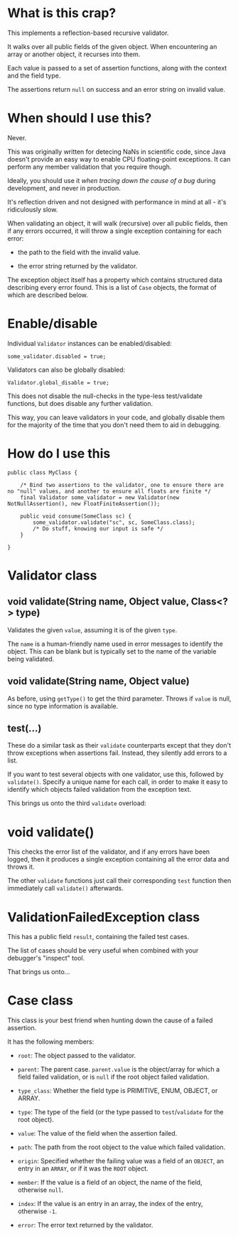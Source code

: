 # What is this crap?

This implements a reflection-based recursive validator.

It walks over all public fields of the given object.  When encountering an
array or another object, it recurses into them.

Each value is passed to a set of assertion functions, along with the context
and the field type.

The assertions return `null` on success and an error string on invalid value.


# When should I use this?

Never.

This was originally written for detecing NaNs in scientific code, since Java
doesn't provide an easy way to enable CPU floating-point exceptions.
It can perform any member validation that you require though.

Ideally, you should use it *when tracing down the cause of a bug* during
development, and never in production.

It's reflection driven and not designed with performance in mind at all - it's
ridiculously slow.

When validating an object, it will walk (recursive) over all public fields,
then if any errors occurred, it will throw a single exception containing for
each error:

 * the path to the field with the invalid value.

 * the error string returned by the validator.

The exception object itself has a property which contains structured data
describing every error found.
This is a list of `Case` objects, the format of which are described below.

# Enable/disable

Individual `Validator` instances can be enabled/disabled:

	some_validator.disabled = true;

Validators can also be globally disabled:

	Validator.global_disable = true;

This does not disable the null-checks in the type-less test/validate functions, but does disable any further validation.

This way, you can leave validators in your code, and globally disable them for the majority of the time that you don't need them to aid in debugging.


# How do I use this

	public class MyClass {

		/* Bind two assertions to the validator, one to ensure there are no "null" values, and another to ensure all floats are finite */
		final Validator some_validator = new Validator(new NotNullAssertion(), new FloatFiniteAssertion());

		public void consume(SomeClass sc) {
			some_validator.validate("sc", sc, SomeClass.class);
			/* Do stuff, knowing our input is safe */
		}

	}


# Validator class


## void validate(String name, Object value, Class<?> type)

Validates the given `value`, assuming it is of the given `type`.

The `name` is a human-friendly name used in error messages to identify the object.
This can be blank but is typically set to the name of the variable being validated.


## void validate(String name, Object value)

As before, using `getType()` to get the third parameter.
Throws if `value` is null, since no type information is available.


## test(...)

These do a similar task as their `validate` counterparts except that they don't
throw exceptions when assertions fail.
Instead, they silently add errors to a list.

If you want to test several objects with one validator, use this, followed by `validate()`.
Specify a unique name for each call, in order to make it easy to identify which objects failed validation from the exception text.

This brings us onto the third `validate` overload:


# void validate()

This checks the error list of the validator, and if any errors have been
logged, then it produces a single exception containing all the error data and
throws it.

The other `validate` functions just call their corresponding `test` function
then immediately call `validate()` afterwards.


# ValidationFailedException class

This has a public field `result`, containing the failed test cases.

The list of cases should be very useful when combined with your debugger's "inspect" tool.

That brings us onto...


# Case class

This class is your best friend when hunting down the cause of a failed assertion.

It has the following members:

 * `root`: The object passed to the validator.

 * `parent`: The parent case.  `parent.value` is the object/array for which a field failed validation, or is `null` if the root object failed validation.

 * `type_class`: Whether the field type is PRIMITIVE, ENUM, OBJECT, or ARRAY.

 * `type`: The type of the field (or the type passed to `test`/`validate` for the root object).

 * `value`: The value of the field when the assertion failed.

 * `path`: The path from the root object to the value which failed validation.

 * `origin`: Specified whether the failing value was a field of an `OBJECT`, an entry in an `ARRAY`, or if it was the `ROOT` object.

 * `member`: If the value is a field of an object, the name of the field, otherwise `null`.

 * `index`: If the value is an entry in an array, the index of the entry, otherwise `-1`.

 * `error`: The error text returned by the validator.

